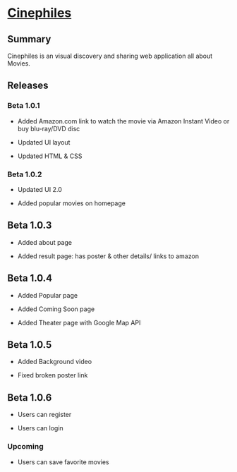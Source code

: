 # [Cinephiles](https://cinephiles.herokuapp.com/)

## Summary

Cinephiles is an visual discovery and sharing web application all about Movies.

## Releases

### Beta 1.0.1

* Added Amazon.com link to watch the movie via Amazon Instant Video or buy blu-ray/DVD disc

* Updated UI layout

* Updated HTML & CSS

### Beta 1.0.2

* Updated UI 2.0

* Added popular movies on homepage

## Beta 1.0.3

* Added about page

* Added result page: has poster & other details/ links to amazon

## Beta 1.0.4

* Added Popular page

* Added Coming Soon page

* Added Theater page with Google Map API

## Beta 1.0.5

* Added Background video

* Fixed broken poster link

## Beta 1.0.6

* Users can register

* Users can login

### Upcoming

* Users can save favorite movies


